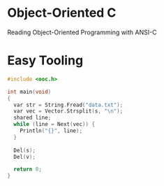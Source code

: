 # Object-Oriented C
Reading Object-Oriented Programming with ANSI-C

# Easy Tooling
```C
#include <ooc.h>

int main(void)
{
  var str = String.Fread("data.txt");
  var vec = Vector.Strsplit(s, "\n");
  shared line;
  while (line = Next(vec)) {
    Println("{}", line);
  }
  
  Del(s);
  Del(v);

  return 0;
}
```
